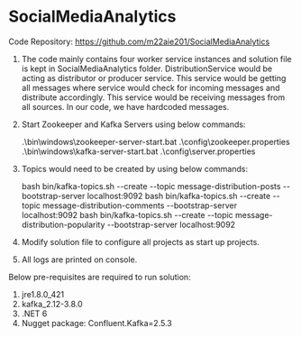 # SocialMediaAnalytics
Code Repository: https://github.com/m22aie201/SocialMediaAnalytics

1.	The code mainly contains four worker service instances and solution file is kept in SocialMediaAnalytics folder.
	DistributionService would be acting as distributor or producer service. This service would be getting all messages where service would check for incoming messages and distribute accordingly. This service would be receiving messages from all sources. In our code, we have hardcoded messages.

2.	Start Zookeeper and Kafka Servers using below commands:

	.\bin\windows\zookeeper-server-start.bat .\config\zookeeper.properties
	.\bin\windows\kafka-server-start.bat .\config\server.properties


3.	Topics would need to be created by using below commands:

	bash bin/kafka-topics.sh --create --topic message-distribution-posts --bootstrap-server localhost:9092
	bash bin/kafka-topics.sh --create --topic message-distribution-comments --bootstrap-server localhost:9092
	bash bin/kafka-topics.sh --create --topic message-distribution-popularity --bootstrap-server localhost:9092

4.	Modify solution file to configure all projects as start up projects.

5. 	All logs are printed on console.

Below pre-requisites are required to run solution:
1. jre1.8.0_421
2. kafka_2.12-3.8.0
3. .NET 6
4. Nugget package: Confluent.Kafka=2.5.3
